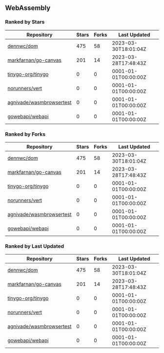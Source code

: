 ## WebAssembly

### Ranked by Stars

| Repository | Stars | Forks | Last Updated |
|------------|-------|-------|--------------|
| [dennwc/dom](https://github.com/dennwc/dom) | 475 | 58 | 2023-03-30T18:01:04Z |
| [markfarnan/go-canvas](https://github.com/markfarnan/go-canvas) | 201 | 14 | 2023-03-28T17:48:43Z |
| [tinygo-org/tinygo](https://github.com/tinygo-org/tinygo) | 0 | 0 | 0001-01-01T00:00:00Z |
| [norunners/vert](https://github.com/norunners/vert) | 0 | 0 | 0001-01-01T00:00:00Z |
| [agnivade/wasmbrowsertest](https://github.com/agnivade/wasmbrowsertest) | 0 | 0 | 0001-01-01T00:00:00Z |
| [gowebapi/webapi](https://github.com/gowebapi/webapi) | 0 | 0 | 0001-01-01T00:00:00Z |

### Ranked by Forks

| Repository | Stars | Forks | Last Updated |
|------------|-------|-------|--------------|
| [dennwc/dom](https://github.com/dennwc/dom) | 475 | 58 | 2023-03-30T18:01:04Z |
| [markfarnan/go-canvas](https://github.com/markfarnan/go-canvas) | 201 | 14 | 2023-03-28T17:48:43Z |
| [tinygo-org/tinygo](https://github.com/tinygo-org/tinygo) | 0 | 0 | 0001-01-01T00:00:00Z |
| [norunners/vert](https://github.com/norunners/vert) | 0 | 0 | 0001-01-01T00:00:00Z |
| [agnivade/wasmbrowsertest](https://github.com/agnivade/wasmbrowsertest) | 0 | 0 | 0001-01-01T00:00:00Z |
| [gowebapi/webapi](https://github.com/gowebapi/webapi) | 0 | 0 | 0001-01-01T00:00:00Z |

### Ranked by Last Updated

| Repository | Stars | Forks | Last Updated |
|------------|-------|-------|--------------|
| [dennwc/dom](https://github.com/dennwc/dom) | 475 | 58 | 2023-03-30T18:01:04Z |
| [markfarnan/go-canvas](https://github.com/markfarnan/go-canvas) | 201 | 14 | 2023-03-28T17:48:43Z |
| [tinygo-org/tinygo](https://github.com/tinygo-org/tinygo) | 0 | 0 | 0001-01-01T00:00:00Z |
| [norunners/vert](https://github.com/norunners/vert) | 0 | 0 | 0001-01-01T00:00:00Z |
| [agnivade/wasmbrowsertest](https://github.com/agnivade/wasmbrowsertest) | 0 | 0 | 0001-01-01T00:00:00Z |
| [gowebapi/webapi](https://github.com/gowebapi/webapi) | 0 | 0 | 0001-01-01T00:00:00Z |

